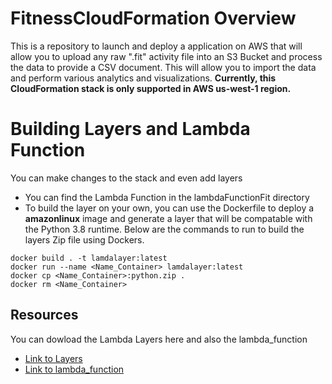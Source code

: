 # FitnessCloudFormation Overview
This is a repository to launch and deploy a application on AWS that will allow you to upload any raw ".fit" activity file into an S3 Bucket and process the data to provide a CSV document. This will allow you to import the data and perform various analytics and visualizations. **Currently, this CloudFormation stack is only supported in AWS us-west-1 region.**   

# Building Layers and Lambda Function
You can make changes to the stack and even add layers 
* You can find the Lambda Function in the lambdaFunctionFit directory
* To build the layer on your own, you can use the Dockerfile to deploy a **amazonlinux** image and generate a layer that will be compatable with the Python 3.8 runtime. Below are the commands to run to build the layers Zip file using Dockers.
```
docker build . -t lamdalayer:latest
docker run --name <Name_Container> lamdalayer:latest 
docker cp <Name_Container>:python.zip .
docker rm <Name_Container>
```
## Resources
You can dowload the Lambda Layers here and also the lambda_function 
* [Link to Layers](https://fitcfproject.s3-us-west-1.amazonaws.com/python.zip)
* [Link to lambda_function](https://fitcfproject.s3-us-west-1.amazonaws.com/lambda_function.zip)
